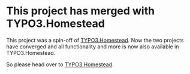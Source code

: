 # This project has merged with TYPO3.Homestead

This project was a spin-off of [TYPO3.Homestead](https://github.com/Tuurlijk/TYPO3.Homestead). Now the two projects have converged and all functionality and more is now also available in TYPO3.Homestead.

So please head over to [TYPO3.Homestead](https://github.com/Tuurlijk/TYPO3.Homestead).